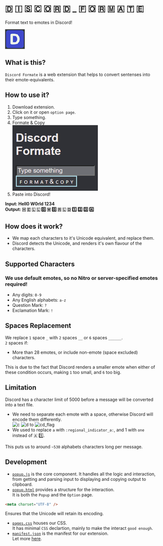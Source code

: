 # 🇩 🇮 🇸 🇨 🇴 🇷 🇩    _    🇫 🇴 🇷 🇲 🇦 🇹 🇪

Format text to emotes in Discord!

<a href="https://chrome.google.com/webstore/detail/discord-formate/nmgpmpibbphoiajjgaoabdplpnjgjlad" target="_blank"><img src="https://github.com/dabreadman/Discord-Text-Formatter/blob/master/images/Formate_64.png" width="64" height="64"></a>

## What is this?

`Discord Formate` is a web extension that helps to convert sentenses into their emote-equivalents.

## How to use it?

1. Download extension.
2. Click on it or open `option page`.
3. Type something.
4. Formate & Copy  
![Use screenshot](https://github.com/dabreadman/Discord-Text-Formatter/blob/master/.github/assests/Type%20Something.jpg)
5. Paste into Discord!

<b> Input:  Hell0 W0rld 1234 </b>  
<b> Output: 🇭 🇪 🇱 🇱 0️⃣        🇼 0️⃣ 🇷 🇱 🇩        1️⃣ 2️⃣ 3️⃣ 4️⃣ </b>

## How does it work?

- We map each characters to it's Unicode equivalent, and replace them.  
- Discord detects the Unicode, and renders it's own flavour of the characters.  

## Supported Characters

### We use default emotes, so no Nitro or server-specified emotes required!

- Any digits: `0-9`
- Any English alphabets: `a-z`
- Question Mark: `?`
- Exclamation Mark: `!`

## Spaces Replacement

We replace `1` space `_` with `2` spaces `__` or `6` spaces `______`.  
`2` spaces if:
- More than 28 emotes, or include non-emote (space excluded) characters.  

This is due to the fact that Discord renders a smaller emote when either of these condition occurs, making `1` too small, and `6` too big.

## Limitation

Discord has a character limit of 5000 before a message will be converted into a text file.

- We need to separate each emote with a space, otherwise Discord will encode them differently.  
<img src="https://emojipedia-us.s3.dualstack.us-west-1.amazonaws.com/thumbs/240/twitter/282/regional-indicator-symbol-letter-c_1f1e8.png" alt="c" width="64"/> <img src="https://emojipedia-us.s3.dualstack.us-west-1.amazonaws.com/thumbs/240/twitter/282/regional-indicator-symbol-letter-d_1f1e9.png" alt="d" width="64"/> to <img src="https://emojipedia-us.s3.dualstack.us-west-1.amazonaws.com/thumbs/240/twitter/282/flag-congo-kinshasa_1f1e8-1f1e9.png" alt="cd_flag" width="64"/>
- We used to replace `a` with `:regional_indicator_a:`, and 1 with `one` instead of  🇦 1️⃣.

This puts us to around `~530` alphabets characters long per message.

## Development

- [`popup.js`](https://github.com/dabreadman/Discord-Text-Formatter/blob/master/popup.js) is the core component.
It handles all the logic and interaction, from getting and parsing input to displaying and copying output to clipboard.
- [`popup.html`](https://github.com/dabreadman/Discord-Text-Formatter/blob/master/popup.html) provides a structure for the interaction.  
It is both the `Popup` and the `Option` page.  
```html 
<meta charset="UTF-8" />
```
Ensures that the Unicode will retain its encoding.
- [`pages.css`](https://github.com/dabreadman/Discord-Text-Formatter/blob/master/page.css) houses our CSS.  
It has minimal `CSS` declartion, mainly to make the interact `good enough`.
- [`manifest.json`](https://github.com/dabreadman/Discord-Text-Formatter/blob/master/manifest.json) is the manifest for our extension.  
Let more [here](https://developer.chrome.com/docs/extensions/mv3/getstarted/).
